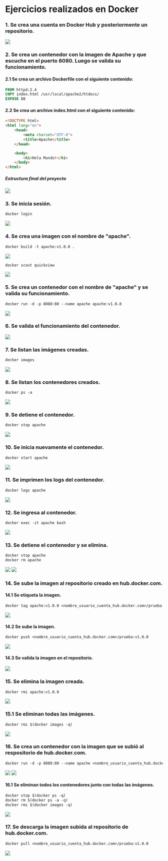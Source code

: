 # Ejercicios realizados en Docker

### 1. Se crea una cuenta en Docker Hub y posteriormente un repositorio.

<img src="./images/1.png">

### 2. Se crea un contenedor con la imagen de Apache y que escuche en el puerto 8080. Luego se valida su funcionamiento.

#### 2.1 Se crea un archivo Dockerfile con el siguiente contenido:

``` Dockerfile
FROM httpd:2.4
COPY index.html /usr/local/apache2/htdocs/
EXPOSE 80
```

#### 2.2 Se crea un archivo index.html con el siguiente contenido:

``` html
<!DOCTYPE html>
<html lang="en">
    <head>
        <meta charset="UTF-8">
        <title>Apache</title>
    </head>

    <body>
        <h1>Hola Mundo!</h1>
    </body>
</html>
```

##### Estructura final del proyecto

<img src="./images/2.png">

### 3. Se inicia sesión.

``` Dockerfile
docker login
```
<img src="./images/3.png">

### 4. Se crea una imagen con el nombre de "apache".

``` Dockerfile
docker build -t apache:v1.0.0 .
```

<img src="./images/4.png">

``` Dockerfile
docker scout quickview
```

<img src="./images/5.png">

### 5. Se crea un contenedor con el nombre de "apache" y se valida su funcionamiento.

``` Dockerfile
docker run -d -p 8080:80 --name apache apache:v1.0.0
```

<img src="./images/6.png">

### 6. Se valida el funcionamiento del contenedor.

<img src="./images/7.png">

### 7. Se listan las imágenes creadas.

``` Dockerfile
docker images
```

<img src="./images/8.png">

### 8. Se listan los contenedores creados.

``` Dockerfile
docker ps -a
```

<img src="./images/9.png">

### 9. Se detiene el contenedor.

``` Dockerfile
docker stop apache
```

<img src="./images/10.png">

### 10. Se inicia nuevamente el contenedor.

``` Dockerfile
docker start apache
```

<img src="./images/11.png">

### 11. Se imprimen los logs del contenedor.

``` Dockerfile
docker logs apache
```

<img src="./images/12.png">

### 12. Se ingresa al contenedor.

``` Dockerfile
docker exec -it apache bash
```

<img src="./images/13.png">

### 13. Se detiene el contenedor y se elimina.

``` Dockerfile 
docker stop apache
docker rm apache
``` 

<img src="./images/14.png">

<img src="./images/15.png">

### 14. Se sube la imagen al repositorio creado en hub.docker.com.

#### 14.1 Se etiqueta la imagen.

``` Dockerfile 
docker tag apache:v1.0.0 <nombre_usuario_cuenta_hub.docker.com>/prueba:v1.0.0
``` 

<img src="./images/16.png">

#### 14.2 Se sube la imagen.

``` Dockerfile
docker push <nombre_usuario_cuenta_hub.docker.com>/prueba:v1.0.0
```

<img src="./images/17.png">

#### 14.3 Se valida la imagen en el repositorio.

<img src="./images/18.png">

### 15. Se elimina la imagen creada.

``` Dockerfile
docker rmi apache:v1.0.0
```

<img src="./images/19.png">

### 15.1 Se eliminan todas las imágenes.

``` Dockerfile
docker rmi $(docker images -q)
```

<img src="./images/20.png">

### 16. Se crea un contenedor con la imagen que se subió al respositorio de hub.docker.com.

``` Dockerfile
docker run -d -p 8080:80 --name apache <nombre_usuario_cuenta_hub.docker.com>/prueba:v1.0.0
```

<img src="./images/21.png">

<img src="./images/22.png">

#### 16.1 Se eliminan todos los contenedores junto con todas las imágenes.

``` Dockerfile
docker stop $(docker ps -q)
docker rm $(docker ps -a -q)
docker rmi $(docker images -q)
```

<img src="./images/23.png">

### 17. Se descarga la imagen subida al repositorio de hub.docker.com.

``` Dockerfile
docker pull <nombre_usuario_cuenta_hub.docker.com>/prueba:v1.0.0
```

<img src="./images/24.png">

